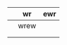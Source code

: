 
|     | wr   | ewr |
| --- | ---- | --- |
|     | wrew |     |
|     |      |     |
|     |      |     |
